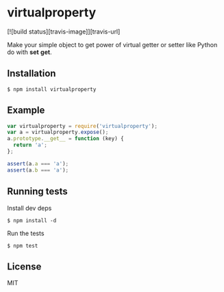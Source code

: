
# virtualproperty

  [![build status][travis-image]][travis-url]

  Make your simple object to get power of virtual getter or setter like Python do with __set__ __get__.

## Installation

```
$ npm install virtualproperty
```

## Example

```js
var virtualproperty = require('virtualproperty');
var a = virtualproperty.expose();
a.prototype.__get__ = function (key) {
  return 'a';
};

assert(a.a === 'a');
assert(a.b === 'a');
```

## Running tests

  Install dev deps

    $ npm install -d

  Run the tests

    $ npm test

## License

  MIT
